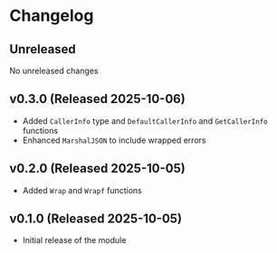 # Changelog

## Unreleased

No unreleased changes

## v0.3.0 (Released 2025-10-06)

* Added `CallerInfo` type and `DefaultCallerInfo` and `GetCallerInfo` functions
* Enhanced `MarshalJSON` to include wrapped errors

## v0.2.0 (Released 2025-10-05)

* Added `Wrap` and `Wrapf` functions
  
## v0.1.0 (Released 2025-10-05)

* Initial release of the module
